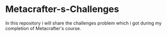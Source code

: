 # Metacrafter-s-Challenges
In this repository i will share the challenges problem which i got during my completion of Metacrafter's course.
